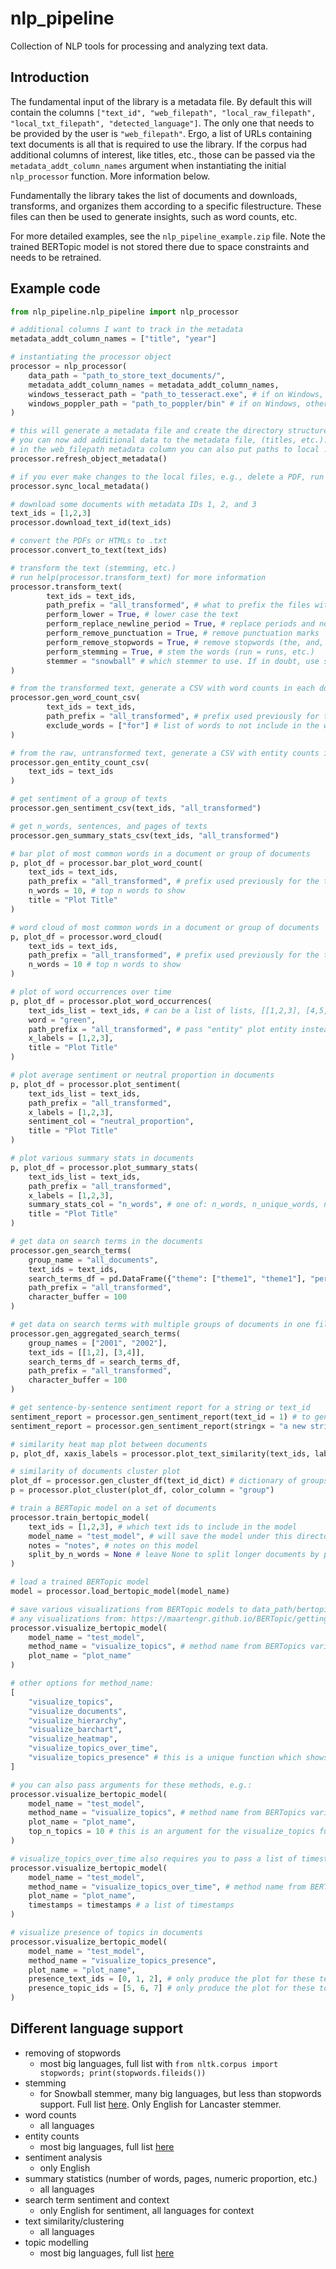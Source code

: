 
# nlp_pipeline
Collection of NLP tools for processing and analyzing text data.

## Introduction
The fundamental input of the library is a metadata file. By default this will contain the columns `["text_id", "web_filepath", "local_raw_filepath", "local_txt_filepath", "detected_language"]`. The only one that needs to be provided by the user is `"web_filepath"`. Ergo, a list of URLs containing text documents is all that is required to use the library. If the corpus had additional columns of interest, like titles, etc., those can be passed via the `metadata_addt_column_names` argument when instantiating the initial `nlp_processor` function. More information below.

Fundamentally the library takes the list of documents and downloads, transforms, and organizes them according to a specific filestructure. These files can then be used to generate insights, such as word counts, etc.

For more detailed examples, see the `nlp_pipeline_example.zip` file. Note the trained BERTopic model is not stored there due to space constraints and needs to be retrained.

## Example code
```py
from nlp_pipeline.nlp_pipeline import nlp_processor

# additional columns I want to track in the metadata
metadata_addt_column_names = ["title", "year"] 

# instantiating the processor object
processor = nlp_processor(
	data_path = "path_to_store_text_documents/",
	metadata_addt_column_names = metadata_addt_column_names,
	windows_tesseract_path = "path_to_tesseract.exe", # if on Windows, otherwise leave blank and have it installed in your path
	windows_poppler_path = "path_to_poppler/bin" # if on Windows, otherwise leave blank and have it installed in your path
)

# this will generate a metadata file and create the directory structure
# you can now add additional data to the metadata file, (titles, etc.). When finished, run the following so the metadata in the processor object will reflect the local file
# in the web_filepath metadata column you can also put paths to local .txt files
processor.refresh_object_metadata()

# if you ever make changes to the local files, e.g., delete a PDF, run the following to make sure the metadata file reflects that
processor.sync_local_metadata()

# download some documents with metadata IDs 1, 2, and 3
text_ids = [1,2,3]
processor.download_text_id(text_ids)

# convert the PDFs or HTMLs to .txt
processor.convert_to_text(text_ids)

# transform the text (stemming, etc.)
# run help(processor.transform_text) for more information
processor.transform_text(
        text_ids = text_ids,
        path_prefix = "all_transformed", # what to prefix the files with this transformation
        perform_lower = True, # lower case the text
        perform_replace_newline_period = True, # replace periods and newline characters with |
        perform_remove_punctuation = True, # remove punctuation marks
        perform_remove_stopwords = True, # remove stopwords (the, and, etc.)
        perform_stemming = True, # stem the words (run = runs, etc.)
        stemmer = "snowball" # which stemmer to use. If in doubt, use snowball
)

# from the transformed text, generate a CSV with word counts in each document
processor.gen_word_count_csv(
        text_ids = text_ids, 
        path_prefix = "all_transformed", # prefix used previously for the transformation
        exclude_words = ["for"] # list of words to not include in the word counts
)

# from the raw, untransformed text, generate a CSV with entity counts in each document
processor.gen_entity_count_csv(
	text_ids = text_ids
)

# get sentiment of a group of texts
processor.gen_sentiment_csv(text_ids, "all_transformed")

# get n_words, sentences, and pages of texts
processor.gen_summary_stats_csv(text_ids, "all_transformed")

# bar plot of most common words in a document or group of documents
p, plot_df = processor.bar_plot_word_count(
	text_ids = text_ids, 
	path_prefix = "all_transformed", # prefix used previously for the transformation. Pass "entity" to show top entities instead of words
	n_words = 10, # top n words to show
	title = "Plot Title"
)

# word cloud of most common words in a document or group of documents
p, plot_df = processor.word_cloud(
	text_ids = text_ids, 
	path_prefix = "all_transformed", # prefix used previously for the transformation. Pass "entity" to show top entities instead of words
	n_words = 10 # top n words to show
)

# plot of word occurrences over time
p, plot_df = processor.plot_word_occurrences(
    text_ids_list = text_ids, # can be a list of lists, [[1,2,3], [4,5,6]], for counts by decade e.g.
    word = "green", 
    path_prefix = "all_transformed", # pass "entity" plot entity instead of word over time
    x_labels = [1,2,3],
    title = "Plot Title"
)

# plot average sentiment or neutral proportion in documents
p, plot_df = processor.plot_sentiment(
    text_ids_list = text_ids, 
    path_prefix = "all_transformed", 
    x_labels = [1,2,3],
    sentiment_col = "neutral_proportion",
    title = "Plot Title"
)

# plot various summary stats in documents
p, plot_df = processor.plot_summary_stats(
    text_ids_list = text_ids, 
    path_prefix = "all_transformed", 
    x_labels = [1,2,3],
    summary_stats_col = "n_words", # one of: n_words, n_unique_words, n_sentences, n_pages, avg_word_length, avg_word_incidence, num_chars_numeric, num_chars_alpha, numeric_proportion
    title = "Plot Title"
)

# get data on search terms in the documents
processor.gen_search_terms(
	group_name = "all_documents",
	text_ids = text_ids,
	search_terms_df = pd.DataFrame({"theme": ["theme1", "theme1"], "permutation": ["word1", "word2"]}),
	path_prefix = "all_transformed",
	character_buffer = 100
)

# get data on search terms with multiple groups of documents in one file
processor.gen_aggregated_search_terms(
	group_names = ["2001", "2002"],
	text_ids = [[1,2], [3,4]],
	search_terms_df = search_terms_df,
	path_prefix = "all_transformed",
	character_buffer = 100
)

# get sentence-by-sentence sentiment report for a string or text_id
sentiment_report = processor.gen_sentiment_report(text_id = 1) # to generate for a text_id
sentiment_report = processor.gen_sentiment_report(stringx = "a new string.") # to generate for a new string

# similarity heat map plot between documents
p, plot_df, xaxis_labels = processor.plot_text_similarity(text_ids, label_column = "text_id")

# similarity of documents cluster plot
plot_df = processor.gen_cluster_df(text_id_dict) # dictionary of groups and text_ids within the group
p = processor.plot_cluster(plot_df, color_column = "group")

# train a BERTopic model on a set of documents
processor.train_bertopic_model(
	text_ids = [1,2,3], # which text ids to include in the model
	model_name = "test_model", # will save the model under this directory in the data_path/bertopic_models/ path
	notes = "notes", # notes on this model
	split_by_n_words = None # leave None to split longer documents by page, or put an integer to split them by that number of words
)

# load a trained BERTopic model
model = processor.load_bertopic_model(model_name)

# save various visualizations from BERTopic models to data_path/bertopic_models/model_name/
# any visualizations from: https://maartengr.github.io/BERTopic/getting_started/visualization/visualization.html, e.g.:
processor.visualize_bertopic_model(
	model_name = "test_model",
	method_name = "visualize_topics", # method name from BERTopics various options
	plot_name = "plot_name"
)

# other options for method_name:
[
	"visualize_topics",
	"visualize_documents",
	"visualize_hierarchy",
	"visualize_barchart",
	"visualize_heatmap",
	"visualize_topics_over_time",
	"visualize_topics_presence" # this is a unique function which shows a heat map of the relative presence of different topics in each document
]

# you can also pass arguments for these methods, e.g.:
processor.visualize_bertopic_model(
	model_name = "test_model",
	method_name = "visualize_topics", # method name from BERTopics various options
	plot_name = "plot_name",
	top_n_topics = 10 # this is an argument for the visualize_topics function
)

# visualize_topics_over_time also requires you to pass a list of timestamps (datetime.datetime type) corresponding to the dates of the original documents the model was trained on
processor.visualize_bertopic_model(
	model_name = "test_model",
	method_name = "visualize_topics_over_time", # method name from BERTopics various options
	plot_name = "plot_name",
	timestamps = timestamps # a list of timestamps
)

# visualize presence of topics in documents
processor.visualize_bertopic_model(
	model_name = "test_model",
	method_name = "visualize_topics_presence",
	plot_name = "plot_name",
	presence_text_ids = [0, 1, 2], # only produce the plot for these text ids
	presence_topic_ids = [5, 6, 7] # only produce the plot for these topic ids
)
```

## Different language support

- removing of stopwords
	-  	most big languages, full list with `from nltk.corpus import stopwords; print(stopwords.fileids())`
-  stemming
	-  for Snowball stemmer, many big languages, but less than stopwords support. Full list [here](https://www.nltk.org/api/nltk.stem.SnowballStemmer.html?highlight=stopwords#:~:text=The%20following%20languages%20are%20supported,%2C%20Russian%2C%20Spanish%20and%20Swedish.). Only English for Lancaster stemmer.
-  word counts
	- all languages
- entity counts
	-  most big languages, full list [here](https://spacy.io/models)
-  sentiment analysis
	- only English
-  summary statistics (number of words, pages, numeric proportion, etc.)
	- all languages
- search term sentiment and context
	- only English for sentiment, all languages for context
-  	text similarity/clustering
	- all languages  
- topic modelling
	- most big languages, full list [here](https://github.com/google-research/bert/blob/master/multilingual.md)